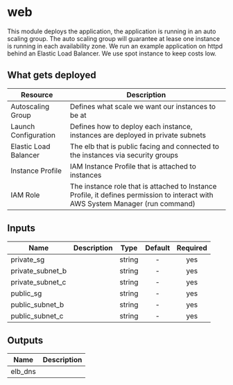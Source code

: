 # web

This module deploys the application, the application is running in an auto scaling group.
The auto scaling group will guarantee at lease one instance is running in each availability zone.
We run an example application on httpd behind an Elastic Load Balancer.
We use spot instance to keep costs low.

## What gets deployed
| Resource              | Description
| ---                   | ---
| Autoscaling Group     | Defines what scale we want our instances to be at
| Launch Configuration  | Defines how to deploy each instance, instances are deployed in private subnets
| Elastic Load Balancer | The elb that is public facing and connected to the instances via security groups
| Instance Profile      | IAM Instance Profile that is attached to instances
| IAM Role              | The instance role that is attached to Instance Profile, it defines permission to interact with AWS System Manager (run command)


## Inputs

| Name             | Description   | Type   | Default | Required |
| ------           | ------------- | :----: | :-----: | :-----:  |
| private_sg       |               | string | -       | yes      |
| private_subnet_b |               | string | -       | yes      |
| private_subnet_c |               | string | -       | yes      |
| public_sg        |               | string | -       | yes      |
| public_subnet_b  |               | string | -       | yes      |
| public_subnet_c  |               | string | -       | yes      |

## Outputs

| Name    | Description   |
| ------  | ------------- |
| elb_dns |               |

